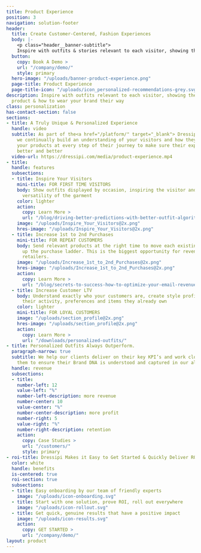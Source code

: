 ```yaml
---
title: Product Experience
position: 3
navigation: solution-footer
header:
  title: Create Customer-Centered, Fashion Experiences
  body: |-
    <p class="header__banner-subtitle">
    Inspire with outfits & stories relevant to each visitor, showing them the value of every product & how to wear your brand their way</p>
  button:
    copy: Book A Demo >
    url: "/company/demo/"
    style: primary
  hero-image: "/uploads/banner-product-experience.png"
  page-title: Product Experience
  page-title-icon: "/uploads/icon_personalized-recommendations-grey.svg"
description: Inspire with outfits relevant to each visitor, showing the value of every
  product & how to wear your brand their way
class: personalization
has-contact-section: false
sections:
- title: A Truly Unique & Personalized Experience
  handle: video
  subtitle: As part of the<a href="/platform/" target="_blank"> Dressipi platform</a>,
    we continually build an understanding of your visitors and how they interact with
    your products at every step of their journey to make sure their experiences get
    better and better
  video-url: https://dressipi.com/media/product-experience.mp4
- title: 
  handle: features
  subsections:
  - title: Inspire Your Visitors
    mini-title: FOR FIRST TIME VISITORS
    body: Show outfits displayed by occasion, inspiring the visitor and showing the
      versatility of the garment
    color: lighter
    action:
      copy: Learn More >
      url: "/blog/driving-better-predictions-with-better-outfit-algorithms/"
    image: "/uploads/Inspire_Your_Visitors@2x.png"
    hres-image: "/uploads/Inspire_Your_Visitors@2x.png"
  - title: Increase 1st to 2nd Purchases
    mini-title: FOR REPEAT CUSTOMERS
    body: Send relevant products at the right time to move each existing customer
      up the purchase ladder. This is the biggest opportunity for revenue growth for
      retailers.
    image: "/uploads/Increase_1st_to_2nd_Purchases@2x.png"
    hres-image: "/uploads/Increase_1st_to_2nd_Purchases@2x.png"
    action:
      copy: Learn More >
      url: "/blog/secrets-to-success-how-to-optimize-your-email-revenue/"
  - title: Increase Customer LTV
    body: Understand exactly who your customers are, create style profiles based on
      their activity, preferences and items they already own
    color: lighter
    mini-title: FOR LOYAL CUSTOMERS
    image: "/uploads/section_profile@2x.png"
    hres-image: "/uploads/section_profile@2x.png"
    action:
      copy: Learn More >
      url: "/downloads/personalized-outfits/"
- title: Personalized Outfits Always Outperform.
  paragraph-narrow: true
  subtitle: We help our clients deliver on their key KPI’s and work closely alongside
    them to ensure their Brand DNA is understood and captured in our algorithms
  handle: revenue
  subsections:
  - title: 
    number-left: 12
    value-left: "%"
    number-left-description: more revenue
    number-center: 10
    value-center: "%"
    number-center-description: more profit
    number-right: 5
    value-right: "%"
    number-right-description: retention
    action:
      copy: Case Studies >
      url: "/customers/"
      style: primary
- roi-title: Dressipi Makes it Easy to Get Started & Quickly Deliver ROI
  color: white
  handle: benefits
  is-centered: true
  roi-section: true
  subsections:
  - title: Easy onboarding by our team of friendly experts
    image: "/uploads/icon-onboarding.svg"
  - title: Start with one solution, prove ROI, roll out everywhere
    image: "/uploads/icon-rollout.svg"
  - title: Get quick, genuine results that have a positive impact
    image: "/uploads/icon-results.svg"
    action:
      copy: GET STARTED >
      url: "/company/demo/"
layout: product
---
```


